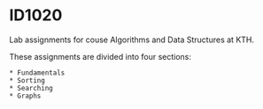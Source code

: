 # ID1020
Lab assignments for couse Algorithms and Data Structures at KTH. 

These assignments are divided into four sections:

    * Fundamentals
    * Sorting
    * Searching
    * Graphs
